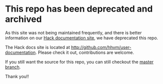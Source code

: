 # This repo has been deprecated and archived

As this site was not being maintained frequently, and there is better information on our [Hack documentation site](https://docs.hhvm.com/hack), we have deprecated this repo.

The Hack docs site is located at http://github.com/hhvm/user-documentation. Please check it out, contributions are welcome.

If you still want the source for this repo, you can still checkout the [master branch](https://github.com/facebookarchive/hack-example-site/tree/master).

Thank you!!
